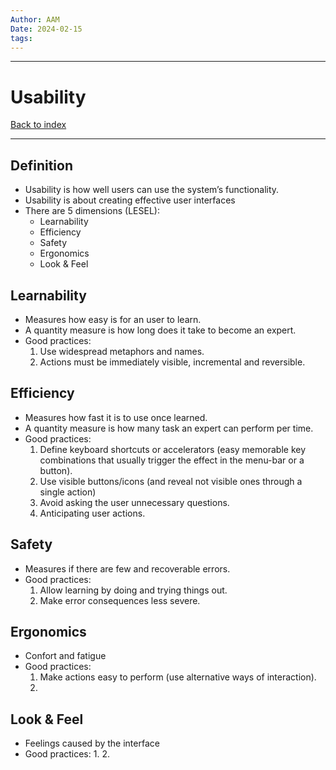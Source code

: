 ```yaml
---
Author: AAM
Date: 2024-02-15
tags:
---
```


---
# Usability

[Back to index](/Programming/CHI/CHI.md)

---

## Definition

- Usability is how well users can use the system’s functionality.
- Usability is about creating effective user interfaces
- There are 5 dimensions (LESEL):
	- Learnability
	- Efficiency
	- Safety
	- Ergonomics
	- Look & Feel

## Learnability

- Measures how easy is for an user to learn.
- A quantity measure is how long does it take to become an expert.
- Good practices:
	1. Use widespread metaphors and names.
	2. Actions must be immediately visible, incremental and reversible.

## Efficiency

- Measures how fast it is to use once learned.
- A quantity measure is how many task an expert can perform per time.
- Good practices:
	1. Define keyboard shortcuts or accelerators (easy memorable key combinations that usually trigger the effect in the menu-bar or a button).
	2. Use visible buttons/icons (and reveal not visible ones through a single action)
	3. Avoid asking the user unnecessary questions.
	4. Anticipating user actions.

## Safety

- Measures if there are few and recoverable errors.
- Good practices:
	1. Allow learning by doing and trying things out.
	2. Make error consequences less severe.
## Ergonomics

- Confort and fatigue
- Good practices:
	1. Make actions easy to perform (use alternative ways of interaction).
	2. 
## Look & Feel

- Feelings caused by the interface
- Good practices:
	1. 
	2. 